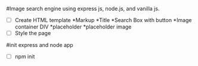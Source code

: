 #Image search engine using express js, node.js, and vanilla js. 


- [ ] Create HTML template
    *Markup
        *Title
        *Search Box with button
        *Image container DIV
            *placeholder 
            *placeholder image
- [ ] Style the page

#init express and node app

- [ ] npm init
